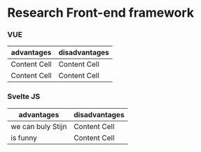 # Research Front-end framework

### VUE
| advantages    | disadvantages |
| ------------- | ------------- |
| Content Cell  | Content Cell  |
| Content Cell  | Content Cell  |
### Svelte JS
| advantages    | disadvantages |
| ------------- | ------------- |
| we can buly Stijn  | Content Cell  |
| is funny      | Content Cell  |
